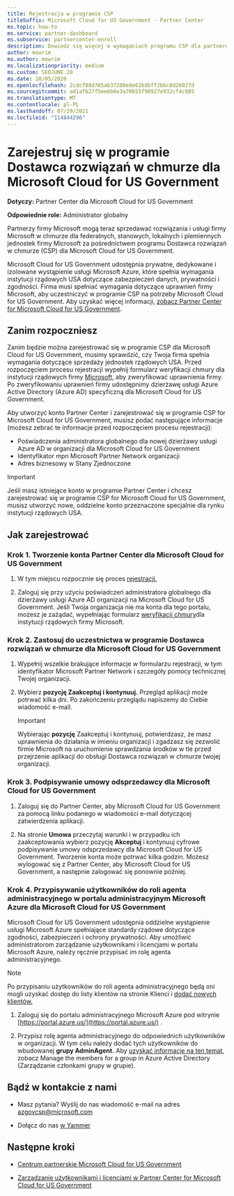 ```yaml
---
title: Rejestracja w programie CSP
titleSuffix: Microsoft Cloud for US Government - Partner Center
ms.topic: how-to
ms.service: partner-dashboard
ms.subservice: partnercenter-enroll
description: Dowiedz się więcej o wymaganiach programu CSP dla partnerów, którzy chcą zarejestrować się w programie Dostawca rozwiązań w chmurze dla Microsoft Cloud for US Government.
author: mowrim
ms.author: mowrim
ms.localizationpriority: medium
ms.custom: SEOJUNE.20
ms.date: 10/05/2020
ms.openlocfilehash: 2cdcf88d765ab37200e0e62bdbff2bbc8d26027d
ms.sourcegitcommit: ad1af627f5ee6b6e3a70655f90927e932cf4c985
ms.translationtype: MT
ms.contentlocale: pl-PL
ms.lasthandoff: 07/29/2021
ms.locfileid: "114844296"
---
```

# <a name="enroll-in-the-cloud-solution-provider-program-for-microsoft-cloud-for-us-government"></a>Zarejestruj się w programie Dostawca rozwiązań w chmurze dla Microsoft Cloud for US Government

**Dotyczy:** Partner Center dla Microsoft Cloud for US Government

**Odpowiednie role:** Administrator globalny

Partnerzy firmy Microsoft mogą teraz sprzedawać rozwiązania i usługi firmy Microsoft w chmurze dla federalnych, stanowych, lokalnych i plemiennych jednostek firmy Microsoft za pośrednictwem programu Dostawca rozwiązań w chmurze (CSP) dla Microsoft Cloud for US Government.

Microsoft Cloud for US Government udostępnia prywatne, dedykowane i izolowane wystąpienie usługi Microsoft Azure, które spełnia wymagania instytucji rządowych USA dotyczące zabezpieczeń danych, prywatności i zgodności. Firma musi spełniać wymagania dotyczące uprawnień firmy Microsoft, aby uczestniczyć w programie CSP na potrzeby Microsoft Cloud for US Government. Aby uzyskać więcej informacji, [zobacz Partner Center for Microsoft Cloud for US Government](partner-center-for-microsoft-us-govt-cloud.md).

## <a name="before-you-begin"></a>Zanim rozpoczniesz

Zanim będzie można zarejestrować się w programie CSP dla Microsoft Cloud for US Government, musimy sprawdzić, czy Twoja firma spełnia wymagania dotyczące sprzedaży jednostek rządowych USA. Przed rozpoczęciem procesu rejestracji wypełnij formularz weryfikacji chmury dla instytucji rządowych firmy [Microsoft,](https://azuregov.microsoft.com/csp) aby zweryfikować uprawnienia firmy. Po zweryfikowaniu uprawnień firmy udostępnimy dzierżawę usługi Azure Active Directory (Azure AD) specyficzną dla Microsoft Cloud for US Government.  

Aby utworzyć konto Partner Center i zarejestrować się w programie CSP for Microsoft Cloud for US Government, musisz podać następujące informacje (możesz zebrać te informacje przed rozpoczęciem procesu rejestracji):

- Poświadczenia administratora globalnego dla nowej dzierżawy usługi Azure AD w organizacji dla Microsoft Cloud for US Government
- Identyfikator mpn Microsoft Partner Network organizacji
- Adres biznesowy w Stany Zjednoczone

> [!IMPORTANT]  
> Jeśli masz istniejące konto w programie Partner Center i chcesz zarejestrować się w programie CSP for Microsoft Cloud for US Government, musisz utworzyć nowe, oddzielne konto przeznaczone specjalnie dla rynku instytucji rządowych USA.

## <a name="how-to-enroll"></a>Jak zarejestrować

### <a name="step-1---create-a-partner-center-account-for-microsoft-cloud-for-us-government"></a>Krok 1. Tworzenie konta Partner Center dla Microsoft Cloud for US Government

1. W tym miejscu rozpocznie się proces [rejestracji.](https://partnercenter.microsoft.com/register/resellerusgjoinnow)

2. Zaloguj się przy użyciu poświadczeń administratora globalnego dla dzierżawy usługi Azure AD organizacji na Microsoft Cloud for US Government. Jeśli Twoja organizacja nie ma konta dla tego portalu, możesz je zażądać, wypełniając formularz [weryfikacji chmury](https://azuregov.microsoft.com/csp)dla instytucji rządowych firmy Microsoft.

### <a name="step-2---apply-to-participate-in-the-cloud-solution-provider-program-for-microsoft-cloud-for-us-government"></a>Krok 2. Zastosuj do uczestnictwa w programie Dostawca rozwiązań w chmurze dla Microsoft Cloud for US Government

1. Wypełnij wszelkie brakujące informacje w formularzu rejestracji, w tym identyfikator Microsoft Partner Network i szczegóły pomocy technicznej Twojej organizacji.

2. Wybierz **pozycję Zaakceptuj i kontynuuj.** Przegląd aplikacji może potrwać kilka dni. Po zakończeniu przeglądu napiszemy do Ciebie wiadomość e-mail.

   > [!IMPORTANT]
   > Wybierając **pozycję** Zaakceptuj i kontynuuj, potwierdzasz, że masz uprawnienia do działania w imieniu organizacji i zgadzasz się zezwolić firmie Microsoft na uruchomienie sprawdzania środków w tle przed przejrzenie aplikacji do obsługi Dostawca rozwiązań w chmurze twojej organizacji.

### <a name="step-3---sign-the-reseller-agreement-for-microsoft-cloud-for-us-government"></a>Krok 3. Podpisywanie umowy odsprzedawcy dla Microsoft Cloud for US Government

1. Zaloguj się do Partner Center, aby Microsoft Cloud for US Government za pomocą linku podanego w wiadomości e-mail dotyczącej zatwierdzenia aplikacji.

2. Na stronie **Umowa** przeczytaj warunki i w przypadku ich zaakceptowania wybierz pozycję **Akceptuj** i kontynuuj cyfrowe podpisywanie umowy odsprzedawcy dla Microsoft Cloud for US Government. Tworzenie konta może potrwać kilka godzin. Możesz wylogować się z Partner Center, aby Microsoft Cloud for US Government, a następnie zalogować się ponownie później.

### <a name="step-4---assign-users-to-the-admin-agent-role-in-the-microsoft-azure-admin-portal-for-microsoft-cloud-for-us-government"></a>Krok 4. Przypisywanie użytkowników do roli agenta administracyjnego w portalu administracyjnym Microsoft Azure dla Microsoft Cloud for US Government

Microsoft Cloud for US Government udostępnia oddzielne wystąpienie usługi Microsoft Azure spełniające standardy rządowe dotyczące zgodności, zabezpieczeń i ochrony prywatności. Aby umożliwić administratorom zarządzanie użytkownikami i licencjami w portalu Microsoft Azure, należy ręcznie przypisać im rolę agenta administracyjnego.

> [!NOTE]
> Po przypisaniu użytkowników do roli agenta administracyjnego będą oni mogli  uzyskać dostęp do listy klientów na stronie Klienci i [dodać nowych klientów.](add-a-new-customer.md)

1. Zaloguj się do portalu administracyjnego Microsoft Azure pod witrynie [https://portal.azure.us/](https://portal.azure.us/) .

2. Przypisz rolę agenta administracyjnego do odpowiednich użytkowników w organizacji. W tym celu należy dodać tych użytkowników do wbudowanej **grupy AdminAgent.** Aby [uzyskać informacje na ten temat,](/azure/active-directory/active-directory-groups-members-azure-portal) zobacz Manage the members for a group in Azure Active Directory (Zarządzanie członkami grupy w grupie).

## <a name="connect-with-us"></a>Bądź w kontakcie z nami

- Masz pytania? Wyślij do nas wiadomość e-mail na adres azgovcsp@microsoft.com

- Dołącz do nas [w Yammer](https://www.yammer.com/cloudpartnercommunity/#/threads/inGroup?type=in_group&feedId=11509777)

## <a name="next-steps"></a>Następne kroki

- [Centrum partnerskie Microsoft Cloud for US Government](partner-center-for-microsoft-us-govt-cloud.md)

- [Zarządzanie użytkownikami i licencjami w Partner Center for Microsoft Cloud for US Government](user-management-in-partner-center-for-microsoft-us-govt-cloud.md)